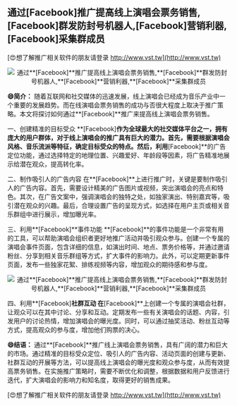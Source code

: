 ## **通过**[Facebook]**推广提高线上演唱会票务销售,**[Facebook]**群发防封号机器人,**[Facebook]**营销利器,**[Facebook]**采集群成员**

[😍想了解推广相关软件的朋友请登录 http://www.vst.tw](http://www.vst.tw)

 <center><img src="https://vst.tw/MP4/tuiguang/png/5.png" alt="通过**[Facebook]**推广提高线上演唱会票务销售,**[Facebook]**群发防封号机器人,**[Facebook]**营销利器,**[Facebook]**采集群成员"></center>

**😄简介：**
随着互联网和社交媒体的迅速发展，线上演唱会已经成为音乐产业中一个重要的发展趋势。而在线演唱会票务销售的成功与否很大程度上取决于推广策略。本文将探讨如何通过**[Facebook]**推广来提高线上演唱会票务销售。

一、创建精准的目标受众
**[Facebook]**作为全球最大的社交媒体平台之一，拥有庞大的用户群体，对于线上演唱会的推广具有巨大的潜力。首先，需要根据演唱会风格、音乐流派等特征，确定目标受众的特点。然后，利用**[Facebook]**的广告定位功能，通过选择特定的地理位置、兴趣爱好、年龄段等因素，将广告精准地展示给潜在观众，提高转化率。

二、制作吸引人的广告内容
在**[Facebook]**上进行推广时，关键是要制作吸引人的广告内容。首先，需要设计精美的广告图片或视频，突出演唱会的亮点和特色。其次，在广告文案中，强调演唱会的独特之处，如独家演出、特别嘉宾等，吸引潜在观众的兴趣。最后，合理设置广告的呈现方式，如选择在用户主页或相关音乐群组中进行展示，增加曝光率。

三、利用**[Facebook]**事件功能
**[Facebook]**的事件功能是一个非常有用的工具，可以帮助演唱会组织者更好地推广活动并吸引观众参与。创建一个专属的演唱会事件页面，包含详细的信息，如演出时间、地点、票务价格等，并通过邀请粉丝、分享到相关音乐群组等方式，扩大事件的影响力。此外，可以定期更新事件页面，发布一些独家花絮、排练视频等内容，增加观众的期待感和参与度。

 <center><img src="https://vst.tw/MP4/tuiguang/png/6.png" alt="通过**[Facebook]**推广提高线上演唱会票务销售,**[Facebook]**群发防封号机器人,**[Facebook]**营销利器,**[Facebook]**采集群成员"></center>

四、利用**[Facebook]**社群互动
在**[Facebook]**上创建一个专属的演唱会社群，让观众可以在其中讨论、分享和互动。定期发布一些有关演唱会的话题、内容，引发用户的讨论热情，增加演唱会的曝光度。同时，可以通过抽奖活动、粉丝互动等方式，提高观众的参与度，增加他们购票的决心。

**😄结语：**
通过**[Facebook]**推广线上演唱会票务销售，具有广阔的潜力和巨大的市场。通过精准的目标受众定位、吸引人的广告内容、活动页面的创建与更新、社群互动的开展等方法，可以提高线上演唱会的曝光度和观众参与度，从而有效提高票务销售。在实施推广策略时，需要不断优化和调整，根据数据和用户反馈进行迭代，扩大演唱会的影响力和知名度，取得更好的销售成果。

[😍想了解推广相关软件的朋友请登录 http://www.vst.tw](http://www.vst.tw)



